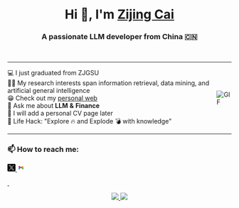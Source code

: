 <h1 align="center">Hi 👋, I'm <a href="https://aaronzijingcai.github.io/" target="blank">Zijing Cai</a></h1>

<h3 align="center">A passionate LLM developer from China 🇨🇳</h3>

<br/>





<table style="border-collapse: collapse; width: 100%;">
  <tr>
    <td style="border: none; padding: 0;">
      <ul style="list-style-type: none; padding: 0;">
        <li>💻 I just graduated from ZJGSU</li>
        <li>👨‍💻 My research interests span information retrieval, data mining, and artificial general intelligence</li>
        <li>😁 Check out my <a href="https://aaronzijingcai.github.io/">personal web</a></li>
        <li>💬 Ask me about <strong>LLM & Finance</strong></li>
        <li>📄 I will add a personal CV page later</li>
        <li>🎯 Life Hack: "Explore 🔥 and Explode 💣 with knowledge"</li>
      </ul>
    </td>
    <td style="border: none; padding: 0;">
      <img src="https://media.giphy.com/media/SWoSkN6DxTszqIKEqv/giphy.gif" alt="GIF" style="width: 400px; height: auto;">
    </td>
  </tr>
</table>



<h3> 📫 How to reach me: </h3>

<p align="left">
    <a href="https://x.com/Zijing_Cai_"> <img src="pic/twitter.png" width="3.5%"/>
    <a href="aaron.zijingcai@gmail.com"> <img src="pic/google.png" width="3.5%"/>
</p>&nbsp;

<p align="center">
   <a href="https://github.com/Aaronzijingcai">
      <img height="165em" src="https://github-readme-stats.vercel.app/api?username=Aaronzijingcai&theme=buefy&show_icons=true" />
   </a>
   <a href="https://github.com/Aaronzijingcai">
      <img height="165em" src="https://github-readme-stats.vercel.app/api/top-langs/?username=Aaronzijingcai&theme=buefy&layout=compact" />
   </a>
</p>
